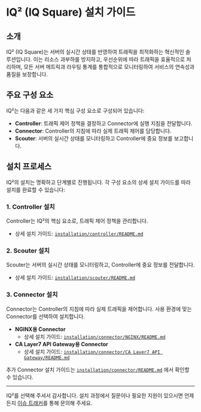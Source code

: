 # IQ² (IQ Square) 설치 가이드

## 소개

IQ² (IQ Square)는 서버의 실시간 상태를 반영하여 트래픽을 최적화하는 혁신적인 솔루션입니다. 이는 리소스 과부하를 방지하고, 우선순위에 따라 트래픽을 효율적으로 처리하며, 모든 서버 메트릭과 라우팅 통계를 통합적으로 모니터링하여 서비스의 연속성과 품질을 보장합니다.

## 주요 구성 요소

IQ²는 다음과 같은 세 가지 핵심 구성 요소로 구성되어 있습니다:

- **Controller**: 트래픽 제어 정책을 결정하고 Connector에 실행 지침을 전달합니다.
- **Connector**: Controller의 지침에 따라 실제 트래픽 제어를 담당합니다.
- **Scouter**: 서버의 실시간 상태를 모니터링하고 Controller에 중요 정보를 보고합니다.

## 설치 프로세스

IQ²의 설치는 명확하고 단계별로 진행됩니다. 각 구성 요소의 상세 설치 가이드를 따라 설치를 완료할 수 있습니다:

### 1. Controller 설치

Controller는 IQ²의 핵심 요소로, 트래픽 제어 정책을 관리합니다.

- 상세 설치 가이드: [`installation/controller/README.md`](installation/controller/README.md)

### 2. Scouter 설치

Scouter는 서버의 실시간 상태를 모니터링하고, Controller에 중요 정보를 전달합니다.

- 상세 설치 가이드: [`installation/scouter/README.md`](installation/scouter/README.md)

### 3. Connector 설치

Connector는 Controller의 지침에 따라 실제 트래픽을 제어합니다. 사용 환경에 맞는 Connector를 선택하여 설치합니다.

- **NGINX용 Connector**
    - 상세 설치 가이드: [`installation/connector/NGINX/README.md`](installation/connector/NGINX/README.md)
- **CA Layer7 API Gateway용 Connector**
    - 상세 설치 가이드: [`installation/connector/CA Layer7 API Gateway/README.md`](installation/connector/CA%20Layer7%20API%20Gateway/README.md)

추가 Connector 설치 가이드는 [`installation/connector/README.md`](installation/connector/README.md) 에서 확인할 수 있습니다.

---

IQ²를 선택해 주셔서 감사합니다. 설치 과정에서 질문이나 필요한 지원이 있으시면 언제든지 [이슈 트래커](#)를 통해 문의해 주세요.
